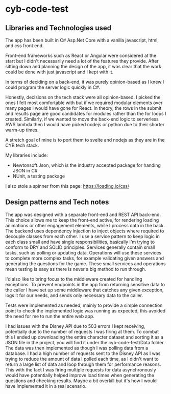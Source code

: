 # cyb-code-test

## Libraries and Technologies used

The app has been built in C# Asp.Net Core with a vanilla javascript, html, and css front end. 

Front-end frameworks such as React or Angular were considered at the start but I didn't necessarily need a lot of the features they provide. After sitting down and planning the design of the app, it was clear that the work could be done with just javascript and I kept with it.

In terms of deciding on a back-end, it was purely opinion-based as I knew I could program the server logic quickly in C#. 

Honestly, decisions on the tech stack were all opinion-based. I picked the ones I felt most comfortable with but if we required modular elements over many pages I would have gone for React. In theory, the rows in the submit and results page are good candidates for modules rather than the for loops I created. Similarly, if we wanted to move the back-end logic to serverless AWS lambda then I would have picked nodejs or python due to their shorter warm-up times.

A stretch goal of mine is to port them to svelte and nodejs as they are in the CYB tech stack.

My libraries include:
- Newtonsoft.Json, which is the industry accepted package for handing JSON in C#
- NUnit, a testing package

I also stole a spinner from this page: https://loading.io/css/

## Design patterns and Tech notes

The app was designed with a separate front-end and REST API back-end. This choice allows me to keep the front-end active, for rendering loading animations or other engagement elements, while I process data in the back.
The backend uses dependency injection to inject objects where required to decouple classes from each other. I use a service pattern to keep logic in each class small and have single responsibilities, basically I'm trying to conform to DRY and SOLID principles. Services generally contain small tasks, such as polling or updating data. Operations will use these services to complete more complex tasks, for example validating given answers and generating the questions for the game. These small services and operations mean testing is easy as there is never a big method to run through.

I'd also like to bring focus to the middleware created for handling exceptions. To prevent endpoints in the app from returning sensitive data to the caller I have set up some middleware that catches any given exception, logs it for our needs, and sends only necessary data to the caller.

Tests were implemented as needed, mainly to provide a simple connection point to check the implemented logic was running as expected, this avoided the need for me to run the entire web app.

I had issues with the Disney API due to 503 errors I kept receiving, potentially due to the number of requests I was firing at them. To combat this I ended up downloading the entire character dataset and sorting it as a JSON file in the project, you will find it under the cyb-code-test/Data folder. The data was then implemented as though I was polling data from a database. I had a high number of requests sent to the Disney API as I was trying to reduce the amount of data I polled each time, as I didn't want to return a large list of data and loop through them for performance reasons. This with the fact I was firing multiple requests for data asynchronously would have potentially helped improve load times when generating the questions and checking results. Maybe a bit overkill but it's how I would have implemented it in a real scenario.
